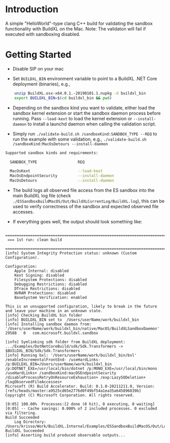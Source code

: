 # Introduction
A simple "HelloWorld"-type clang C++ build for validating the sandbox functionality with BuildXL on the Mac. Note: The validaton will fail if executed with sandboxing disabled.

# Getting Started
* Disable SIP on your mac

* Set `BUILDXL_BIN` environment variable to point to a BuildXL .NET Core deployment (binaries), e.g.,
```bash
    unzip BuildXL.osx-x64.0.1.-20190101.1.nupkg -d buildxl_bin
    export BUILDXL_BIN=$(cd buildxl_bin && pwd)
```

* Depending on the sandbox kind you want to validate, either load the sandbox kernel extension or start the sandbox daemon process before running. Pass `--load-kext` to load the kernel extension or `--install-daemon` to install a launchd daemon when calling the validation script.

* Simply run `./validate-build.sh /sandboxKind:SANDBOX_TYPE --REQ` to run the example with some validation, e.g., `./validate-build.sh /sandboxKind:MacOsDetours --install-daemon`

```bash
Supported sandbox kinds and requirements:

  SANDBOX_TYPE			      	REQ

  MacOsKext						--load-kext
  MacOsEndpointSecurity			--install-daemon
  MacOsDetours					--install-daemon
```

* The build logs all observed file access from the ES sandbox into the main BuildXL log file (check `./ESSandboxBuildMacOS/Out/BuildXLCurrentLog/BuildXL.log`), this can be used to verify correctness of the sandbox and expected observed file accesses.

* If everything goes well, the output should look something like:
```
 ===============================================================================
 === 1st run: clean build
 ===============================================================================
[info] System Integrity Protection status: unknown (Custom Configuration).

Configuration:
	Apple Internal: disabled
	Kext Signing: disabled
	Filesystem Protections: disabled
	Debugging Restrictions: disabled
	DTrace Restrictions: disabled
	NVRAM Protections: disabled
	BaseSystem Verification: enabled

This is an unsupported configuration, likely to break in the future and leave your machine in an unknown state.
[info] Checking BuildXL bin folder
[info] BUILDXL_BIN set to  /Users/userName/work/buildxl_bin
[info] Installing sandbox daemon from: '/Users/userName/work/buildxl_bin/native/MacOS/BuildXLSandboxDaemon'
29588	0	com.microsoft.buildxl.sandbox

[info] Symlinking sdk folder from BuildXL deployment: .../Examples/DotNetCoreBuild/sdk/Sdk.Transformers -> $BUILDXL_BIN/Sdk/Sdk.Transformers
[info] Running bxl: '/Users/userName/work/buildxl_bin/bxl' /enableIncrementalFrontEnd- /useHardLinks- /p:BUILDXL_BIN=/Users/userName/work/buildxl_bin /p:DOTNET_EXE=/usr/local/bin/dotnet /p:MONO_EXE=/usr/local/bin/mono /useHardLinks+ /sandboxKind:macOSEndpointSecurity /disableProcessRetryOnResourceExhaustion+ /exp:LazySODeletion+ /logObservedFileAccesses+
Microsoft (R) Build Accelerator. Build: 0.1.0-20211211.0, Version: [refs/heads/master:a9525cd65e2776d0f49bf54a1ea35a645896839b]
Copyright (C) Microsoft Corporation. All rights reserved.

[0:05] 100.00%  Processes:[2 done (0 hit), 0 executing, 0 waiting]
[0:05] -- Cache savings: 0.000% of 2 included processes. 0 excluded via filtering.
Build Succeeded
	Log Directory: /Users/krisso/Work/BuildXL.Internal/Examples/ESSandboxBuildMacOS/Out/Logs
BuildXL Succeeded
[info] Asserting build produced observable outputs...
```